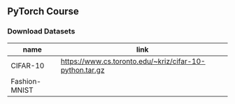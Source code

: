 ## PyTorch Course

### Download Datasets
|name|link|
|----------|---------------------------|
|CIFAR-10|https://www.cs.toronto.edu/~kriz/cifar-10-python.tar.gz|
|Fashion-MNIST||